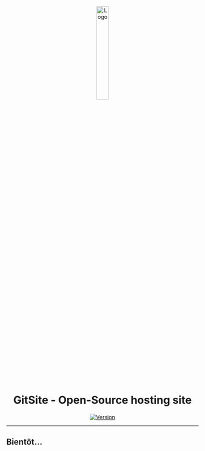 <div align="center">
  <a href="https://gitsite.dev"><img src="https://gitsite.dev/images/gitsite.png" alt="Logo" width="25%" height="auto"></a>

# GitSite - Open-Source hosting site
  [![Version](https://custom-icon-badges.demolab.com/badge/Site%20:-v0.5.0-ff6666?logo=gitsite&labelColor=23272A)](https://github.com/20syldev/gitsite/releases/latest)
</div>

---

## Bientôt...
